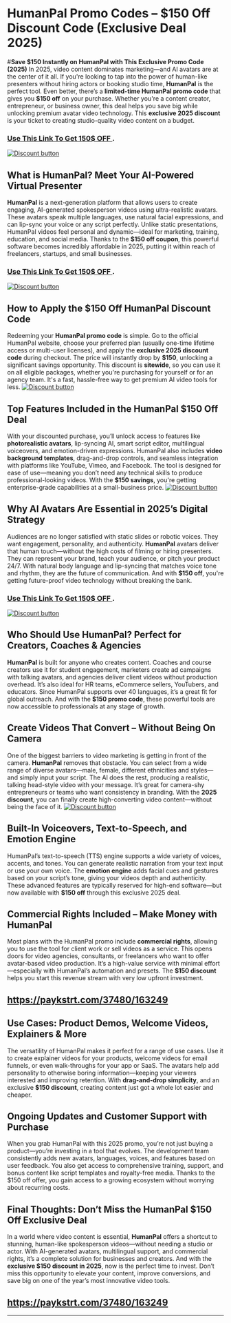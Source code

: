 # HumanPal Promo Codes – $150 Off Discount Code (Exclusive Deal 2025)

#**Save \$150 Instantly on HumanPal with This Exclusive Promo Code (2025)**
In 2025, video content dominates marketing—and AI avatars are at the center of it all. If you're looking to tap into the power of human-like presenters without hiring actors or booking studio time, **HumanPal** is the perfect tool. Even better, there’s a **limited-time HumanPal promo code** that gives you **\$150 off** on your purchase. Whether you're a content creator, entrepreneur, or business owner, this deal helps you save big while unlocking premium avatar video technology. This **exclusive 2025 discount** is your ticket to creating studio-quality video content on a budget.
### [Use This Link To Get 150$ OFF ](https://paykstrt.com/37480/163249).


[![Discount button](https://github.com/user-attachments/assets/d84d81bf-3162-482e-9e2e-e24303a0283e)](https://paykstrt.com/37480/163249)

## **What is HumanPal? Meet Your AI-Powered Virtual Presenter**

**HumanPal** is a next-generation platform that allows users to create engaging, AI-generated spokesperson videos using ultra-realistic avatars. These avatars speak multiple languages, use natural facial expressions, and can lip-sync your voice or any script perfectly. Unlike static presentations, HumanPal videos feel personal and dynamic—ideal for marketing, training, education, and social media. Thanks to the **\$150 off coupon**, this powerful software becomes incredibly affordable in 2025, putting it within reach of freelancers, startups, and small businesses.
### [Use This Link To Get 150$ OFF ](https://paykstrt.com/37480/163249).


[![Discount button](https://github.com/user-attachments/assets/1c400d99-b623-49d4-961b-44ed78424219)](https://paykstrt.com/37480/163249)

## **How to Apply the \$150 Off HumanPal Discount Code**

Redeeming your **HumanPal promo code** is simple. Go to the official HumanPal website, choose your preferred plan (usually one-time lifetime access or multi-user licenses), and apply the **exclusive 2025 discount code** during checkout. The price will instantly drop by **\$150**, unlocking a significant savings opportunity. This discount is **sitewide**, so you can use it on all eligible packages, whether you're purchasing for yourself or for an agency team. It's a fast, hassle-free way to get premium AI video tools for less.
[![Discount button](https://github.com/user-attachments/assets/4702a0d9-8cc2-4038-a898-c7a7217fad94)](https://paykstrt.com/37480/163249)

## **Top Features Included in the HumanPal \$150 Off Deal**

With your discounted purchase, you’ll unlock access to features like **photorealistic avatars**, lip-syncing AI, smart script editor, multilingual voiceovers, and emotion-driven expressions. HumanPal also includes **video background templates**, drag-and-drop controls, and seamless integration with platforms like YouTube, Vimeo, and Facebook. The tool is designed for ease of use—meaning you don’t need any technical skills to produce professional-looking videos. With the **\$150 savings**, you're getting enterprise-grade capabilities at a small-business price.
[![Discount button](https://github.com/user-attachments/assets/d4eff839-6824-42a5-8973-3f77a24567a4)](https://paykstrt.com/37480/163249)
## **Why AI Avatars Are Essential in 2025’s Digital Strategy**

Audiences are no longer satisfied with static slides or robotic voices. They want engagement, personality, and authenticity. **HumanPal** avatars deliver that human touch—without the high costs of filming or hiring presenters. They can represent your brand, teach your audience, or pitch your product 24/7. With natural body language and lip-syncing that matches voice tone and rhythm, they are the future of communication. And with **\$150 off**, you're getting future-proof video technology without breaking the bank.
### [Use This Link To Get 150$ OFF ](https://paykstrt.com/37480/163249).


[![Discount button](https://github.com/user-attachments/assets/6ff4ff36-8fa9-4b29-8a28-b9f7b3000cd3)](https://paykstrt.com/37480/163249)

## **Who Should Use HumanPal? Perfect for Creators, Coaches & Agencies**

**HumanPal** is built for anyone who creates content. Coaches and course creators use it for student engagement, marketers create ad campaigns with talking avatars, and agencies deliver client videos without production overhead. It’s also ideal for HR teams, eCommerce sellers, YouTubers, and educators. Since HumanPal supports over 40 languages, it’s a great fit for global outreach. And with the **\$150 promo code**, these powerful tools are now accessible to professionals at any stage of growth.

## **Create Videos That Convert – Without Being On Camera**

One of the biggest barriers to video marketing is getting in front of the camera. **HumanPal** removes that obstacle. You can select from a wide range of diverse avatars—male, female, different ethnicities and styles—and simply input your script. The AI does the rest, producing a realistic, talking head-style video with your message. It’s great for camera-shy entrepreneurs or teams who want consistency in branding. With the **2025 discount**, you can finally create high-converting video content—without being the face of it.
[![Discount button](https://github.com/user-attachments/assets/aa7abb77-49c4-4cd6-8f36-c7f0d39a9293)](https://paykstrt.com/37480/163249)

## **Built-In Voiceovers, Text-to-Speech, and Emotion Engine**

HumanPal’s text-to-speech (TTS) engine supports a wide variety of voices, accents, and tones. You can generate realistic narration from your text input or use your own voice. The **emotion engine** adds facial cues and gestures based on your script’s tone, giving your videos depth and authenticity. These advanced features are typically reserved for high-end software—but now available with **\$150 off** through this exclusive 2025 deal.

## **Commercial Rights Included – Make Money with HumanPal**

Most plans with the HumanPal promo include **commercial rights**, allowing you to use the tool for client work or sell videos as a service. This opens doors for video agencies, consultants, or freelancers who want to offer avatar-based video production. It’s a high-value service with minimal effort—especially with HumanPal’s automation and presets. The **\$150 discount** helps you start this revenue stream with very low upfront investment.

## https://paykstrt.com/37480/163249
## **Use Cases: Product Demos, Welcome Videos, Explainers & More**

The versatility of HumanPal makes it perfect for a range of use cases. Use it to create explainer videos for your products, welcome videos for email funnels, or even walk-throughs for your app or SaaS. The avatars help add personality to otherwise boring information—keeping your viewers interested and improving retention. With **drag-and-drop simplicity**, and an exclusive **\$150 discount**, creating content just got a whole lot easier and cheaper.

## **Ongoing Updates and Customer Support with Purchase**

When you grab HumanPal with this 2025 promo, you’re not just buying a product—you’re investing in a tool that evolves. The development team consistently adds new avatars, languages, voices, and features based on user feedback. You also get access to comprehensive training, support, and bonus content like script templates and royalty-free media. Thanks to the \$150 off offer, you gain access to a growing ecosystem without worrying about recurring costs.

## **Final Thoughts: Don’t Miss the HumanPal \$150 Off Exclusive Deal**

In a world where video content is essential, **HumanPal** offers a shortcut to stunning, human-like spokesperson videos—without needing a studio or actor. With AI-generated avatars, multilingual support, and commercial rights, it’s a complete solution for businesses and creators. And with the **exclusive \$150 discount in 2025**, now is the perfect time to invest. Don’t miss this opportunity to elevate your content, improve conversions, and save big on one of the year’s most innovative video tools.

## https://paykstrt.com/37480/163249
---

